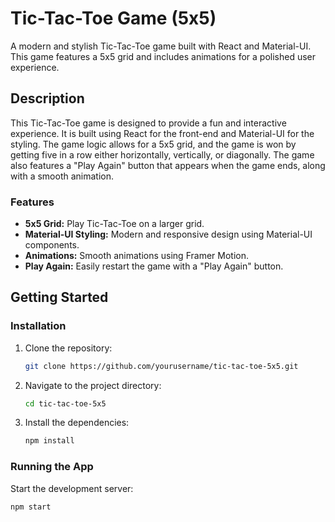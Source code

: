 # Tic-Tac-Toe Game (5x5)

A modern and stylish Tic-Tac-Toe game built with React and Material-UI. This game features a 5x5 grid and includes animations for a polished user experience. 

## Description

This Tic-Tac-Toe game is designed to provide a fun and interactive experience. It is built using React for the front-end and Material-UI for the styling. The game logic allows for a 5x5 grid, and the game is won by getting five in a row either horizontally, vertically, or diagonally. The game also features a "Play Again" button that appears when the game ends, along with a smooth animation.

### Features

- **5x5 Grid:** Play Tic-Tac-Toe on a larger grid.
- **Material-UI Styling:** Modern and responsive design using Material-UI components.
- **Animations:** Smooth animations using Framer Motion.
- **Play Again:** Easily restart the game with a "Play Again" button.

## Getting Started

### Installation

1. Clone the repository:
    ```bash
    git clone https://github.com/yourusername/tic-tac-toe-5x5.git
    ```
2. Navigate to the project directory:
    ```bash
    cd tic-tac-toe-5x5
    ```
3. Install the dependencies:
    ```bash
    npm install
    ```

### Running the App

Start the development server:
```bash
npm start
